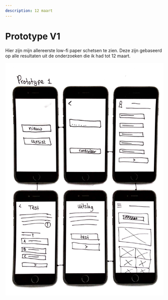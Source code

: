 ```yaml
---
description: 12 maart
---
```


# Prototype V1

Hier zijn mijn allereerste low-fi paper schetsen te zien. Deze zijn gebaseerd op alle resultaten uit de onderzoeken die ik had tot 12 maart.

![](../../.gitbook/assets/scan-8-may-2019-2-1-1.jpg)

